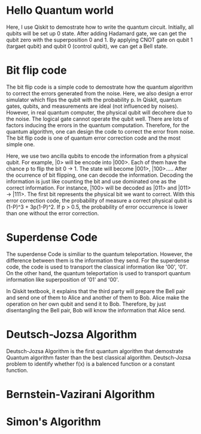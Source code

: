 # Hello Quantum world
Here, I use Qiskit to demostrate how to write the quantum circuit. Initially, all qubits will be set up 0 state. After adding  Hadamard gate, we can get the qubit zero with the superposition 0 and 1. By applying CNOT gate on qubit 1 (targaet qubit) and qubit 0 (control qubit), we can get a Bell state.

# Bit flip code
The bit flip code is a simple code to demostrate how the quantum algorithm to correct the errors generated from the noise. Here, we also design a error simulator which flips the qubit with the probability p. In Qiskit, quantum gates, qubits, and measurements are ideal (not influenced by noises). However, in real quantum computer, the physical qubit will decohere due to the noise. The logical gate cannot operate the qubit well. There are lots of factors inducing the errors in the quantum computation. Therefore, for the quantum algorithm, one can design the code to correct the error from noise. The bit flip code is one of quantum error correction code and the most simple one. 

Here, we use two ancilla qubits to encode the information from a physical qubit. For example, |0> will be encode into |000>. Each of them have the chance p to flip the bit 0 -> 1. The state will become |001>, |100>..... After the ocurrence of bit flipping, one can decode the information. Decoding the information is just like counting the bit and use dominated one as the  correct information. For instance,  |100> will be decoded as |011> and |011> -> |111>. The first bit represents the physical bit we want to correct. With this error correction code, the probability of measure a correct physical qubit is (1-P)^3 + 3p(1-P)^2. If p > 0.5, the probability of error occurrence is lower than one without the error correction.  

# Superdense Code
The superdense Code is similiar to the quantum teleportation. However, the difference between them is the information they send. For the superdense code, the code is used to transport the classical information like '00', '01'. On the other hand, the quantum teleportation is used to transport quantum information like superposition of '01' and '00'. 

In Qiskit textbook, it explains that the third party will prepare the Bell pair and send one of them to Alice and another of them to Bob. Alice make the operation on her own qubit and send it to Bob. Therefore, by just disentangling the Bell pair, Bob will know the information that Alice send.    

# Deutsch-Jozsa Algorithm
Deutsch-Jozsa Algorithm is the first quantum algorithm that demostrate Quantum algorithm faster than the best classical algorithm. Deutsch-Jozsa problem to identify whether f(x) is a balenced function or a constant function. 

# Bernstein-Vazirani Algorithm

# Simon's Algorithm
